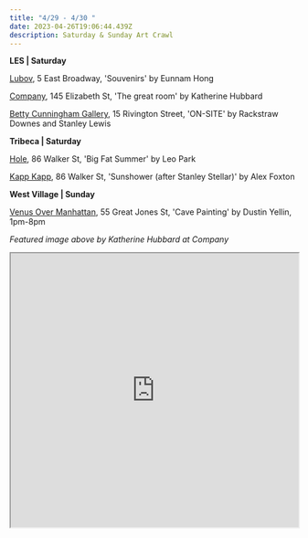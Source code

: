 ```yaml
---
title: "4/29 - 4/30 "
date: 2023-04-26T19:06:44.439Z
description: Saturday & Sunday Art Crawl
---
```

**L﻿ES | Saturday**

[Lubov](https://lubov.nyc/), 5 East Broadway, 'Souvenirs' by Eunnam Hong

[Company](https://companygallery.us/), 145 Elizabeth St, 'The great room' by Katherine Hubbard

[Betty Cunningham Gallery](http://www.bettycuninghamgallery.com/exhibitions/on-site), 15 Rivington Street, 'ON-SITE' by Rackstraw Downes and Stanley Lewis

**Tribeca | Saturday**

[Hole](http://theholenyc.com/2023/01/24/leo-park/), 86 Walker St, 'Big Fat Summer' by Leo Park

[Kapp Kapp](https://www.kappkapp.com/exhibitions/alex-foxton), 86 Walker St, 'Sunshower (after Stanley Stellar)'  by Alex Foxton

**W﻿est Village | Sunday**

[Venus Over Manhattan](https://www.venusovermanhattan.com/exhibitions/dustin-yellin-cave-painting), 55 Great Jones St, 'Cave Painting' by Dustin Yellin, 1pm-8pm

*F﻿eatured image above by Katherine Hubbard at Company*

<iframe src="https://www.google.com/maps/d/u/3/embed?mid=1apwnCRla1JCgfuRqkiWqbJBwkINK1pE&ehbc=2E312F" width="100%" height="480"></iframe>